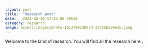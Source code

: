 ```yaml
---
layout: post
title:  "Research post"
date:   2021-02-19 17:15:08 +0530
category: research
image: assets/images/photo-1613799230873-3271b630ee1b.jpeg
---
```



Welcome to the land of research. You will find all the research here..